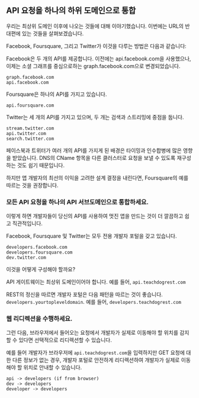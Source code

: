 ## API 요청을 하나의 하위 도메인으로 통합

우리는 최상위 도메인 이후에 나오는 것들에 대해 이야기했습니다.
이번에는 URL의 반대편에 있는 것들을 살펴보겠습니다.

Facebook, Foursquare, 그리고 Twitter가 이것을 다루는 방법은 다음과 같습니다:

Facebook은 두 개의 API를 제공합니다.
이전에는 api.facebook.com을 사용했으나, 이제는 소셜 그래프를 중심으로하는 graph.facebook.com으로 변경되었습니다.

```text
graph.facebook.com
api.facebook.com
```

Foursquare은 하나의 API를 가지고 있습니다.

```text
api.foursquare.com
```

Twitter는 세 개의 API를 가지고 있으며, 두 개는 검색과 스트리밍에 중점을 둡니다.

```text
stream.twitter.com
api.twitter.com
search.twitter.com
```

페이스북과 트위터가 여러 개의 API를 가지게 된 배경은 타이밍과 인수합병에 많은 영향을 받았습니다.
DNS의 CName 항목을 다른 클러스터로 요청을 보낼 수 있도록 재구성하는 것도 쉽기 때문입니다.

하지만 앱 개발자의 최선의 이익을 고려한 설계 결정을 내린다면, Foursquare의 예를 따르는 것을 권장합니다.

### 모든 API 요청을 하나의 API 서브도메인으로 통합하세요.

이렇게 하면 개발자들이 당신의 API를 사용하여 멋진 앱을 만드는 것이 더 깔끔하고 쉽고 직관적입니다.

Facebook, Foursquare 및 Twitter는 모두 전용 개발자 포털을 갖고 있습니다.

```text
developers.facebook.com
developers.foursquare.com
dev.twitter.com
```

이것을 어떻게 구성해야 할까요?

API 게이트웨이는 최상위 도메인이어야 합니다. 예를 들어, `api.teachdogrest.com`

REST의 정신을 따르면 개발자 포털은 다음 패턴을 따르는 것이 좋습니다.
`developers.yourtopleveldomain`. 예를 들어, `developers.teachdogrest.com`

### 웹 리디렉션을 수행하세요.

그런 다음, 브라우저에서 들어오는 요청에서 개발자가 실제로 이동해야 할 위치를 감지할 수 있다면 선택적으로 리디렉션할 수 있습니다.

예를 들어 개발자가 브라우저에 `api.teachdogrest.com`을 입력하지만 GET 요청에 대한 다른 정보가 없는 경우, 개발자 포털로 안전하게 리디렉션하여 개발자가 실제로 이동해야 할 위치로 안내할 수 있습니다.

```text
api -> developers (if from browser)
dev -> developers
developer -> developers
```
